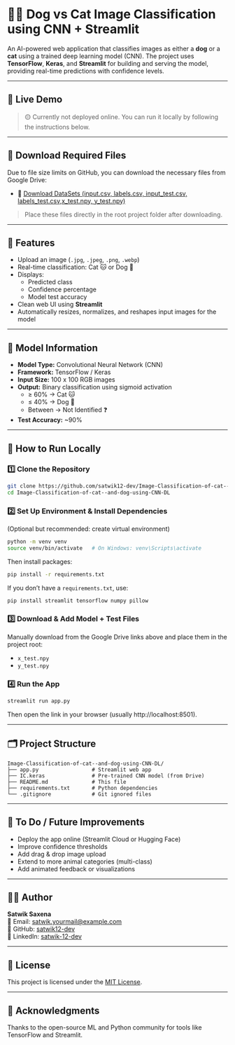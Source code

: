 
# 🐶🐱 Dog vs Cat Image Classification using CNN + Streamlit

An AI-powered web application that classifies images as either a **dog** or a **cat** using a trained deep learning model (CNN). The project uses **TensorFlow**, **Keras**, and **Streamlit** for building and serving the model, providing real-time predictions with confidence levels.

---

## 📸 Live Demo

> 🟡 Currently not deployed online. You can run it locally by following the instructions below.

---

## 📂 Download Required Files

Due to file size limits on GitHub, you can download the necessary files from Google Drive:

- 📂 [Download DataSets (input.csv, labels.csv, input_test.csv, labels_test.csv,x_test.npy, y_test.npy)](https://drive.google.com/drive/folders/1GKyDuHlT7LzthTGyxbqjuZSCZWaBzkkh?usp=sharing )

> Place these files directly in the root project folder after downloading.

---

## 🚀 Features

- Upload an image (`.jpg`, `.jpeg`, `.png`, `.webp`)
- Real-time classification: Cat 🐱 or Dog 🐶
- Displays:
  - Predicted class
  - Confidence percentage
  - Model test accuracy
- Clean web UI using **Streamlit**
- Automatically resizes, normalizes, and reshapes input images for the model

---

## 🧠 Model Information

- **Model Type:** Convolutional Neural Network (CNN)
- **Framework:** TensorFlow / Keras
- **Input Size:** 100 x 100 RGB images
- **Output:** Binary classification using sigmoid activation
  - ≥ 60% → Cat 🐱
  - ≤ 40% → Dog 🐶
  - Between → Not Identified ❓
- **Test Accuracy:** ~90%

---

## 🧪 How to Run Locally

### 1️⃣ Clone the Repository

```bash
git clone https://github.com/satwik12-dev/Image-Classification-of-cat--and-dog-using-CNN-DL.git
cd Image-Classification-of-cat--and-dog-using-CNN-DL
```

### 2️⃣ Set Up Environment & Install Dependencies

(Optional but recommended: create virtual environment)

```bash
python -m venv venv
source venv/bin/activate   # On Windows: venv\Scripts\activate
```

Then install packages:

```bash
pip install -r requirements.txt
```

If you don’t have a `requirements.txt`, use:

```bash
pip install streamlit tensorflow numpy pillow
```

### 3️⃣ Download & Add Model + Test Files

Manually download from the Google Drive links above and place them in the project root:
- `x_test.npy`
- `y_test.npy`

### 4️⃣ Run the App

```bash
streamlit run app.py
```

Then open the link in your browser (usually http://localhost:8501).

---

## 🗂️ Project Structure

```
Image-Classification-of-cat--and-dog-using-CNN-DL/
├── app.py                 # Streamlit web app
├── IC.keras               # Pre-trained CNN model (from Drive)
├── README.md              # This file
├── requirements.txt       # Python dependencies
└── .gitignore             # Git ignored files
```

---

## 🔧 To Do / Future Improvements

- Deploy the app online (Streamlit Cloud or Hugging Face)
- Improve confidence thresholds
- Add drag & drop image upload
- Extend to more animal categories (multi-class)
- Add animated feedback or visualizations

---

## 🧑‍💻 Author

**Satwik Saxena**  
📧 Email: satwik.yourmail@example.com  
🔗 GitHub: [satwik12-dev](https://github.com/satwik12-dev)  
🔗 LinkedIn: [satwik-12-dev](https://linkedin.com/in/satwik-12-dev)

---

## 📜 License

This project is licensed under the [MIT License](LICENSE).

---

## 🙏 Acknowledgments

Thanks to the open-source ML and Python community for tools like TensorFlow and Streamlit.
